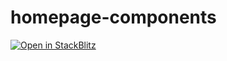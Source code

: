 # homepage-components



<a href="https://stackblitz.com/github/th-frontend/homepage-components">
  <img
    alt="Open in StackBlitz"
    src="https://developer.stackblitz.com/img/open_in_stackblitz.svg"
  />
</a>
